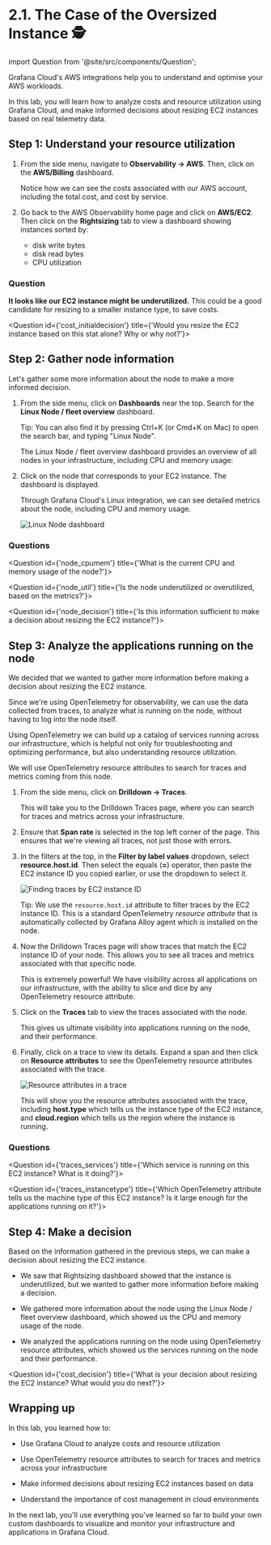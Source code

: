 ---
---

# 2.1. The Case of the Oversized Instance 🕵️

import Question from '@site/src/components/Question';

Grafana Cloud's AWS integrations help you to understand and optimise your AWS workloads. 

In this lab, you will learn how to analyze costs and resource utilization using Grafana Cloud, and make informed decisions about resizing EC2 instances based on real telemetry data.

## Step 1: Understand your resource utilization

1.  From the side menu, navigate to **Observability -> AWS**. Then, click on the **AWS/Billing** dashboard.

    Notice how we can see the costs associated with our AWS account, including the total cost, and cost by service.

1.  Go back to the AWS Observability home page and click on **AWS/EC2**. Then click on the **Rightsizing** tab to view a dashboard showing instances sorted by:

    - disk write bytes
    - disk read bytes
    - CPU utilization

### Question
**It looks like our EC2 instance might be underutilized.** This could be a good candidate for resizing to a smaller instance type, to save costs.

<Question id={'cost_initialdecision'} title={'Would you resize the EC2 instance based on this stat alone? Why or why not?'}></Question>


## Step 2: Gather node information

Let's gather some more information about the node to make a more informed decision.

1. From the side menu, click on **Dashboards** near the top. Search for the **Linux Node / fleet overview** dashboard.

    Tip: You can also find it by pressing Ctrl+K (or Cmd+K on Mac) to open the search bar, and typing "Linux Node".

    The Linux Node / fleet overview dashboard provides an overview of all nodes in your infrastructure, including CPU and memory usage:

1.  Click on the node that corresponds to your EC2 instance. The dashboard is displayed.

    Through Grafana Cloud's Linux integration, we can see detailed metrics about the node, including CPU and memory usage.

    ![Linux Node dashboard](./img/linuxnode.png)

### Questions

<Question id={'node_cpumem'} title={'What is the current CPU and memory usage of the node?'}></Question>

<Question id={'node_util'} title={'Is the node underutilized or overutilized, based on the metrics?'}></Question>

<Question id={'node_decision'} title={'Is this information sufficient to make a decision about resizing the EC2 instance?'}></Question>

## Step 3: Analyze the applications running on the node

We decided that we wanted to gather more information before making a decision about resizing the EC2 instance.

Since we're using OpenTelemetry for observability, we can use the data collected from traces, to analyze what is running on the node, without having to log into the node itself.

Using OpenTelemetry we can build up a catalog of services running across our infrastructure, which is helpful not only for troubleshooting and optimizing performance, but also understanding resource utilization.

We will use OpenTelemetry resource attributes to search for traces and metrics coming from this node.

1.  From the side menu, click on **Drilldown -> Traces**.

    This will take you to the Drilldown Traces page, where you can search for traces and metrics across your infrastructure.

1.  Ensure that **Span rate** is selected in the top left corner of the page. This ensures that we're viewing all traces, not just those with errors.

1.  In the filters at the top, in the **Filter by label values** dropdown, select **resource.host.id**. Then select the equals (**=**) operator, then paste the EC2 instance ID you copied earlier, or use the dropdown to select it.

    ![Finding traces by EC2 instance ID](./img/findtracesbyhostid.png)

    Tip: We use the `resource.host.id` attribute to filter traces by the EC2 instance ID. This is a standard OpenTelemetry _resource attribute_ that is automatically collected by Grafana Alloy agent which is installed on the node.

1.  Now the Drilldown Traces page will show traces that match the EC2 instance ID of your node. This allows you to see all traces and metrics associated with that specific node.

    This is extremely powerful! We have visibility across all applications on our infrastructure, with the ability to slice and dice by any OpenTelemetry resource attribute.

1.  Click on the **Traces** tab to view the traces associated with the node.

    This gives us ultimate visibility into applications running on the node, and their performance.

1.  Finally, click on a trace to view its details. Expand a span and then click on **Resource attributes** to see the OpenTelemetry resource attributes associated with the trace.

    ![Resource attributes in a trace](./img/reportgenattributes.png)

    This will show you the resource attributes associated with the trace, including **host.type** which tells us the instance type of the EC2 instance, and **cloud.region** which tells us the region where the instance is running.

### Questions

<Question id={'traces_services'} title={'Which service is running on this EC2 instance? What is it doing?'}></Question>

<Question id={'traces_instancetype'} title={'Which OpenTelemetry attribute tells us the machine type of this EC2 instance? Is it large enough for the applications running on it?'}></Question>

## Step 4: Make a decision

Based on the information gathered in the previous steps, we can make a decision about resizing the EC2 instance.

- We saw that Rightsizing dashboard showed that the instance is underutilized, but we wanted to gather more information before making a decision.

- We gathered more information about the node using the Linux Node / fleet overview dashboard, which showed us the CPU and memory usage of the node.

- We analyzed the applications running on the node using OpenTelemetry resource attributes, which showed us the services running on the node and their performance.

<Question id={'cost_decision'} title={'What is your decision about resizing the EC2 instance? What would you do next?'}></Question>

## Wrapping up

In this lab, you learned how to:

- Use Grafana Cloud to analyze costs and resource utilization

- Use OpenTelemetry resource attributes to search for traces and metrics across your infrastructure

- Make informed decisions about resizing EC2 instances based on data

- Understand the importance of cost management in cloud environments

In the next lab, you'll use everything you've learned so far to build your own custom dashboards to visualize and monitor your infrastructure and applications in Grafana Cloud.

